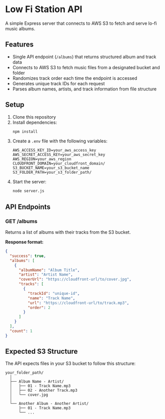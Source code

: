 # Low Fi Station API

A simple Express server that connects to AWS S3 to fetch and serve lo-fi music albums.

## Features

- Single API endpoint (`/albums`) that returns structured album and track data
- Connects to AWS S3 to fetch music files from a designated bucket and folder
- Randomizes track order each time the endpoint is accessed
- Generates unique track IDs for each request
- Parses album names, artists, and track information from file structure

## Setup

1. Clone this repository
2. Install dependencies:
   ```bash
   npm install
   ```
3. Create a `.env` file with the following variables:
   ```
   AWS_ACCESS_KEY_ID=your_aws_access_key
   AWS_SECRET_ACCESS_KEY=your_aws_secret_key
   AWS_REGION=your_aws_region
   CLOUDFRONT_DOMAIN=your_cloudfront_domain/
   S3_BUCKET_NAME=your_s3_bucket_name
   S3_FOLDER_PATH=your_s3_folder_path/
   ```
4. Start the server:
   ```bash
   node server.js
   ```

## API Endpoints

### GET /albums

Returns a list of albums with their tracks from the S3 bucket.

**Response format:**
```json
{
  "success": true,
  "albums": [
    {
      "albumName": "Album Title",
      "artist": "Artist Name",
      "coverUrl": "https://cloudfront-url/to/cover.jpg",
      "tracks": [
        {
          "trackId": "unique-id",
          "name": "Track Name",
          "url": "https://cloudfront-url/to/track.mp3",
          "order": 2
        }
      ]
    }
  ],
  "count": 1
}
```

## Expected S3 Structure

The API expects files in your S3 bucket to follow this structure:

```
your_folder_path/
  │
  ├── Album Name - Artist/
  │   ├── 01 - Track Name.mp3
  │   ├── 02 - Another Track.mp3
  │   └── cover.jpg
  │
  └── Another Album - Another Artist/
      ├── 01 - Track Name.mp3
      └── ...
```
